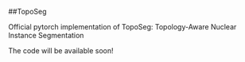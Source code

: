 ##TopoSeg

Official pytorch implementation of TopoSeg: Topology-Aware Nuclear Instance Segmentation

The code will be available soon!
